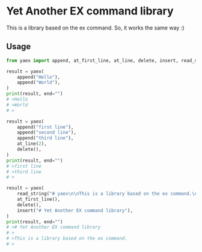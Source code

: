 # Yet Another EX command library

This is a library based on the ex command. So, it works the same way :)

## Usage

```python
from yaex import append, at_first_line, at_line, delete, insert, read_string, yaex

result = yaex(
    append("Hello"),
    append("World"),
)
print(result, end="")
# >Hello
# >World
# >

result = yaex(
    append("first line"),
    append("second line"),
    append("third line"),
    at_line(2),
    delete(),
)
print(result, end="")
# >first line
# >third line
# >

result = yaex(
    read_string("# yaex\n\nThis is a library based on the ex command.\n"),
    at_first_line(),
    delete(),
    insert("# Yet Another EX command library"),
)
print(result, end="")
# ># Yet Another EX command library
# >
# >This is a library based on the ex command.
# >
```
